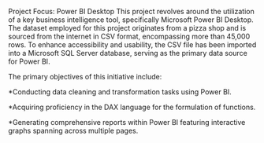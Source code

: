 
Project Focus: Power BI Desktop
This project revolves around the utilization of a key business intelligence tool, specifically Microsoft Power BI Desktop. The dataset employed for this project originates from a pizza shop and is sourced from the internet in CSV format, encompassing more than 45,000 rows. To enhance accessibility and usability, the CSV file has been imported into a Microsoft SQL Server database, serving as the primary data source for Power BI.

The primary objectives of this initiative include:

*Conducting data cleaning and transformation tasks using Power BI.

*Acquiring proficiency in the DAX language for the formulation of functions.

*Generating comprehensive reports within Power BI featuring interactive graphs spanning across multiple pages.
